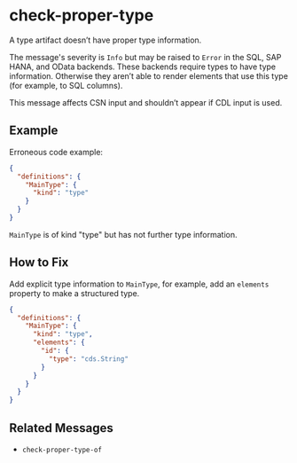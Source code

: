 # check-proper-type

A type artifact doesn’t have proper type information.

The message's severity is `Info` but may be raised to `Error` in the SQL,
SAP HANA, and OData backends.  These backends require types to have type
information.  Otherwise they aren’t able to render elements that use this
type (for example, to SQL columns).

This message affects CSN input and shouldn’t appear if CDL input is used.

## Example

Erroneous code example:

```json
{
  "definitions": {
    "MainType": {
      "kind": "type"
    }
  }
}
```

`MainType` is of kind "type" but has not further type information.

## How to Fix

Add explicit type information to `MainType`, for example, add an `elements`
property to make a structured type.

```json
{
  "definitions": {
    "MainType": {
      "kind": "type",
      "elements": {
        "id": {
          "type": "cds.String"
        }
      }
    }
  }
}
```

## Related Messages

- `check-proper-type-of`
